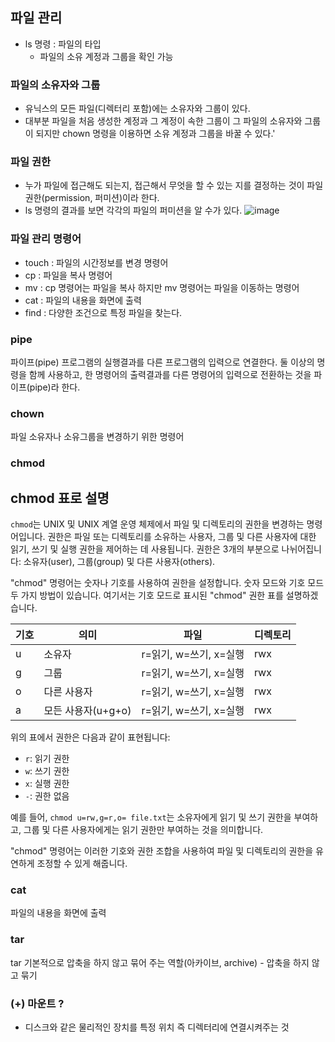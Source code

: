 ##  파일 관리
- ls 명령 : 파일의 타입 
   - 파일의 소유 계정과 그룹을 확인 가능 

### 파일의 소유자와 그룹
- 유닉스의 모든 파일(디렉터리 포함)에는 소유자와 그룹이 있다.
- 대부분 파일을 처음 생성한 계정과 그 계정이 속한 그룹이 그 파일의 소유자와 그룹이 되지만 chown 명령을 이용하면
   소유 계정과 그룹을 바꿀 수 있다.'

### 파일 권한
- 누가 파일에 접근해도 되는지, 접근해서 무엇을 할 수 있는 지를 결정하는 것이 파일 권한(permission, 퍼미션)이라 한다.
- ls 명령의 결과를 보면 각각의 파일의 퍼미션을 알 수가 있다.
![image](https://velog.velcdn.com/images/myway00/post/c07bb9f1-7ba0-46b3-af5b-e07d926cb646/image.png)

### 파일 관리 명령어 
- touch : 파일의 시간정보를 변경 명령어
- cp : 파일을 복사 명령어
- mv : cp 명령어는  파일을 복사 하지만 mv 명령어는 파일을 이동하는 명령어
- cat : 파일의 내용을 화면에 출력
- find : 다양한 조건으로 특정 파일을 찾는다.

### pipe 
파이프(pipe)
프로그램의 실행결과를 다른 프로그램의 입력으로 연결한다. 둘 이상의 명령을 함께 사용하고, 한 명령어의 출력결과를 다른 명령어의 입력으로 전환하는 것을 파이프(pipe)라 한다.

### chown
파일 소유자나 소유그룹을 변경하기 위한 명령어

### chmod 
## chmod 표로 설명

`chmod`는 UNIX 및 UNIX 계열 운영 체제에서 파일 및 디렉토리의 권한을 변경하는 명령어입니다. 권한은 파일 또는 디렉토리를 소유하는 사용자, 그룹 및 다른 사용자에 대한 읽기, 쓰기 및 실행 권한을 제어하는 데 사용됩니다. 권한은 3개의 부분으로 나뉘어집니다: 소유자(user), 그룹(group) 및 다른 사용자(others).

"chmod" 명령어는 숫자나 기호를 사용하여 권한을 설정합니다. 숫자 모드와 기호 모드 두 가지 방법이 있습니다. 여기서는 기호 모드로 표시된 "chmod" 권한 표를 설명하겠습니다.

| 기호  | 의미              | 파일                | 디렉토리            |
|-------|-------------------|---------------------|--------------------|
| u     | 소유자            | r=읽기, w=쓰기, x=실행 | rwx                |
| g     | 그룹              | r=읽기, w=쓰기, x=실행 | rwx                |
| o     | 다른 사용자       | r=읽기, w=쓰기, x=실행 | rwx                |
| a     | 모든 사용자(u+g+o) | r=읽기, w=쓰기, x=실행 | rwx                |

위의 표에서 권한은 다음과 같이 표현됩니다:

- `r`: 읽기 권한
- `w`: 쓰기 권한
- `x`: 실행 권한
- `-`: 권한 없음

예를 들어, `chmod u=rw,g=r,o= file.txt`는 소유자에게 읽기 및 쓰기 권한을 부여하고, 그룹 및 다른 사용자에게는 읽기 권한만 부여하는 것을 의미합니다.

"chmod" 명령어는 이러한 기호와 권한 조합을 사용하여 파일 및 디렉토리의 권한을 유연하게 조정할 수 있게 해줍니다.

### cat
파일의 내용을 화면에 출력

### tar
tar 기본적으로 압축을 하지 않고 묶어 주는 역할(아카이브, archive) - 압축을 하지 않고 묶기

### (+) 마운트 ? 
-  디스크와 같은 물리적인 장치를 특정 위치 즉 디렉터리에 연결시켜주는 것 
